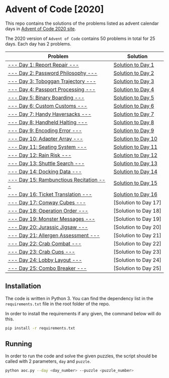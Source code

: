# Advent of Code [2020]

This repo contains the solutions of the problems listed as advent calendar days in [Advent of Code 2020 site][aoc-2020].

[aoc-2020]: https://adventofcode.com/2020

The 2020 version of `Advent of Code` contains 50 problems in total for 25 days. Each day has 2 problems.

| Problem                                                                          | Solution                                  |
|----------------------------------------------------------------------------------|-------------------------------------------|
| [--- Day 1: Report Repair ---](https://adventofcode.com/2020/day/1)              | [Solution to Day 1](./src/Days/Day1.py)   |
| [--- Day 2: Password Philosophy ---](https://adventofcode.com/2020/day/2)        | [Solution to Day 2](./src/Days/Day2.py)   |
| [--- Day 3: Toboggan Trajectory ---](https://adventofcode.com/2020/day/3)        | [Solution to Day 3](./src/Days/Day3.py)   |
| [--- Day 4: Passport Processing ---](https://adventofcode.com/2020/day/4)        | [Solution to Day 4](./src/Days/Day4.py)   |
| [--- Day 5: Binary Boarding ---](https://adventofcode.com/2020/day/5)            | [Solution to Day 5](./src/Days/Day5.py)   |
| [--- Day 6: Custom Customs ---](https://adventofcode.com/2020/day/6)             | [Solution to Day 6](./src/Days/Day6.py)   |
| [--- Day 7: Handy Haversacks ---](https://adventofcode.com/2020/day/7)           | [Solution to Day 7](./src/Days/Day7.py)   |
| [--- Day 8: Handheld Halting ---](https://adventofcode.com/2020/day/8)           | [Solution to Day 8](./src/Days/Day8.py)   |
| [--- Day 9: Encoding Error ---](https://adventofcode.com/2020/day/9)             | [Solution to Day 9](./src/Days/Day9.py)   |
| [--- Day 10: Adapter Array ---](https://adventofcode.com/2020/day/10)            | [Solution to Day 10](./src/Days/Day10.py) |
| [--- Day 11: Seating System ---](https://adventofcode.com/2020/day/11)           | [Solution to Day 11](./src/Days/Day11.py) |
| [--- Day 12: Rain Risk ---](https://adventofcode.com/2020/day/12)                | [Solution to Day 12](./src/Days/Day12.py) |
| [--- Day 13: Shuttle Search ---](https://adventofcode.com/2020/day/13)           | [Solution to Day 13](./src/Days/Day13.py) |
| [--- Day 14: Docking Data ---](https://adventofcode.com/2020/day/14)             | [Solution to Day 14](./src/Days/Day14.py) |
| [--- Day 15: Rambunctious Recitation ---](https://adventofcode.com/2020/day/15)  | [Solution to Day 15](./src/Days/Day15.py) |
| [--- Day 16: Ticket Translation ---](https://adventofcode.com/2020/day/16)       | [Solution to Day 16](./src/Days/Day16.py) |
| [--- Day 17: Conway Cubes ---](https://adventofcode.com/2020/day/17)             | [Solution to Day 17]                      |
| [--- Day 18: Operation Order ---](https://adventofcode.com/2020/day/18)          | [Solution to Day 18]                      |
| [--- Day 19: Monster Messages ---](https://adventofcode.com/2020/day/19)         | [Solution to Day 19]                      |
| [--- Day 20: Jurassic Jigsaw ---](https://adventofcode.com/2020/day/20)          | [Solution to Day 20]                      |
| [--- Day 21: Allergen Assessment ---](https://adventofcode.com/2020/day/21)      | [Solution to Day 21]                      |
| [--- Day 22: Crab Combat ---](https://adventofcode.com/2020/day/22)              | [Solution to Day 22]                      |
| [--- Day 23: Crab Cups ---](https://adventofcode.com/2020/day/23)                | [Solution to Day 23]                      |
| [--- Day 24: Lobby Layout ---](https://adventofcode.com/2020/day/24)             | [Solution to Day 24]                      |
| [--- Day 25: Combo Breaker ---](https://adventofcode.com/2020/day/25)            | [Solution to Day 25]                      |

## Installation

The code is written in Python 3. You can find the dependency list in the `requirements.txt` file in the root folder of the repo.

In order to install the requirements if any given, the command below will do this.

```bash
pip install -r requirements.txt
```

## Running

In order to run the code and solve the given puzzles, the script should be called with 2 parameters, `day` and `puzzle`.

```bash
python aoc.py --day <day_number> --puzzle <puzzle_number>
```
